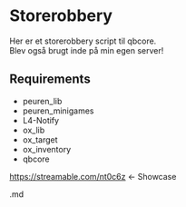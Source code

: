 # Storerobbery
Her er et storerobbery script til qbcore.\
Blev også brugt inde på min egen server!
## Requirements
* peuren_lib
* peuren_minigames
* L4-Notify
* ox_lib
* ox_target
* ox_inventory
* qbcore

https://streamable.com/nt0c6z <- Showcase

.md
